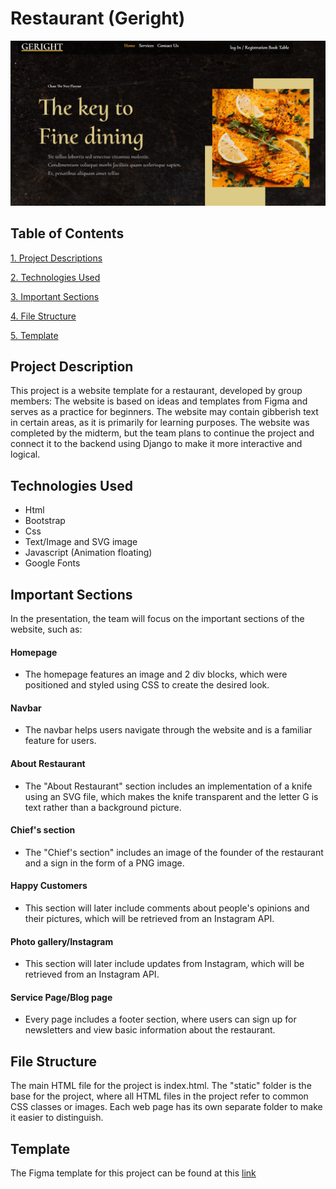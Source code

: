 # Restaurant (Geright)

<img src="img.png">

## Table of Contents
[1. Project Descriptions](#project-description)

[2. Technologies Used](#technologies-used)

[3. Important Sections](#important-sections)

[4. File Structure](#file-structure)

[5. Template](#template)

## Project Description
This project is a website template for a restaurant, developed by group members:
The website is based on ideas and templates from Figma and serves as a practice for beginners. The website may contain gibberish text in certain areas, as it is primarily for learning purposes. The website was completed by the midterm, but the team plans to continue the project and connect it to the backend using Django to make it more interactive and logical.


## Technologies Used
- Html
- Bootstrap
- Css
- Text/Image and SVG image
- Javascript (Animation floating)
- Google Fonts

## Important Sections
In the presentation, the team will focus on the important sections of the website, such as:

#### Homepage
- The homepage features an image and 2 div blocks, which were positioned and styled using CSS to create the desired look.
#### Navbar
- The navbar helps users navigate through the website and is a familiar feature for users.
#### About Restaurant
- The "About Restaurant" section includes an implementation of a knife using an SVG file, which makes the knife transparent and the letter G is text rather than a background picture.
#### Chief's section
- The "Chief's section" includes an image of the founder of the restaurant and a sign in the form of a PNG image.
#### Happy Customers
- This section will later include comments about people's opinions and their pictures, which will be retrieved from an Instagram API.
#### Photo gallery/Instagram
- This section will later include updates from Instagram, which will be retrieved from an Instagram API.
#### Service Page/Blog page
- Every page includes a footer section, where users can sign up for newsletters and view basic information about the restaurant.
## File Structure
The main HTML file for the project is index.html. The "static" folder is the base for the project, where all HTML files in the project refer to common CSS classes or images. Each web page has its own separate folder to make it easier to distinguish.

## Template
The Figma template for this project can be found at this [link](https://www.figma.com/file/uzs9kdjpwbbxbxbmd4jsx7/Gericht-for-restaurant)